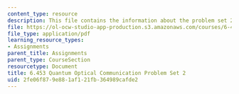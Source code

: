 ```yaml
---
content_type: resource
description: This file contains the information about the problem set 2.
file: https://ol-ocw-studio-app-production.s3.amazonaws.com/courses/6-453-quantum-optical-communication-fall-2016/2fe06f879e881af121fb364989cafde2_MIT6_453F16_ps2.pdf
file_type: application/pdf
learning_resource_types:
- Assignments
parent_title: Assignments
parent_type: CourseSection
resourcetype: Document
title: 6.453 Quantum Optical Communication Problem Set 2
uid: 2fe06f87-9e88-1af1-21fb-364989cafde2
---
```

